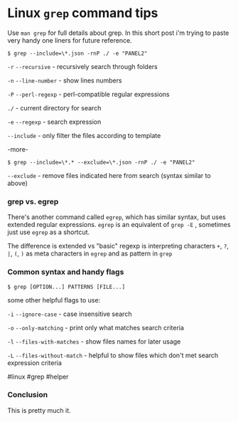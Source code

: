# Linux `grep` command tips

Use `man grep` for full details about grep. In this short post i'm trying to
paste very handy one liners for future reference.

```
$ grep --include=\*.json -rnP ./ -e "PANEL2"
```

`-r` `--recursive` - recursively search through folders

`-n` `--line-number` - show lines numbers

`-P` `--perl-regexp` - perl-compatible  regular  expressions

`./` - current directory for search

`-e` `--regexp` - search expression

`--include` - only filter the files according to template

-more-

```
$ grep --include=\*.* --exclude=\*.json -rnP ./ -e "PANEL2"
```

`--exclude` - remove files indicated here from search (syntax similar to above)

### grep vs. egrep

There's another command called `egrep`, which has similar syntax, but uses
extended regular expressions. `egrep` is an equivalent of `grep -E` , sometimes
just use `egrep` as a shortcut.

The difference is extended vs "basic" regexp is interpreting characters
`+`, `?`, `|`, `(`, `)` as meta characters in `egrep` and as pattern in `grep`

### Common syntax and handy flags

```
$ grep [OPTION...] PATTERNS [FILE...]
```
some other helpful flags to use:

`-i` `--ignore-case` - case insensitive search

`-o` `--only-matching` - print only what matches search criteria

`-l` `--files-with-matches` - show files names for later usage

`-L` `--files-without-match` - helpful to show files which don't met search
     expression criteria


 #linux #grep #helper

### Conclusion

This is pretty much it.


